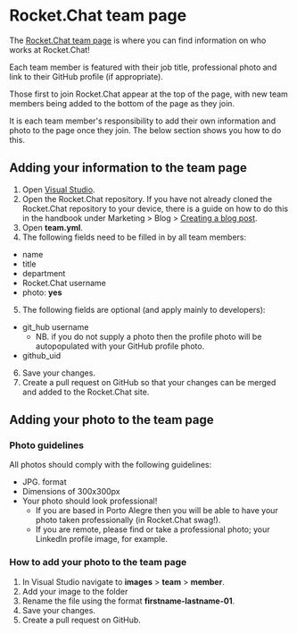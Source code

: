 # Rocket.Chat team page

The [Rocket.Chat team page](https://rocket.chat/team) is where you can find information on who works at Rocket.Chat!

Each team member is featured with their job title, professional photo and link to their GitHub profile (if appropriate).

Those first to join Rocket.Chat appear at the top of the page, with new team members being added to the bottom of the page as they join.

It is each team member's responsibility to add their own information and photo to the page once they join. The below section shows you how to do this.

## Adding your information to the team page

1. Open [Visual Studio](https://code.visualstudio.com).
2. Open the Rocket.Chat repository. If you have not already cloned the Rocket.Chat repository to your device, there is a guide on how to do this in the handbook under Marketing > Blog > [Creating a blog post](https://rocketchat.github.io/handbook/marketing/blog/posting/).
3. Open **team.yml**.
4. The following fields need to be filled in by all team members:
- name
- title
- department
- Rocket.Chat username
- photo: **yes**
5. The following fields are optional (and apply mainly to developers):
- git_hub username
    - NB. if you do not supply a photo then the profile photo will be autopopulated with your GitHub profile photo.
- github_uid
6. Save your changes.
7. Create a pull request on GitHub so that your changes can be merged and added to the Rocket.Chat site.

## Adding your photo to the team page

### Photo guidelines

All photos should comply with the following guidelines:

- JPG. format
- Dimensions of 300x300px
- Your photo should look professional!
    - If you are based in Porto Alegre then you will be able to have your photo taken professionally (in Rocket.Chat swag!).
    - If you are remote, please find or take a professional photo; your LinkedIn profile image, for example.

### How to add your photo to the team page

1. In Visual Studio navigate to **images** > **team** > **member**.
2. Add your image to the folder
3. Rename the file using the format **firstname-lastname-01**.
4. Save your changes.
5. Create a pull request on GitHub.